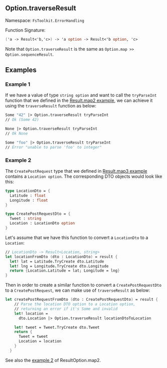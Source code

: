 ## Option.traverseResult

Namespace: `FsToolkit.ErrorHandling`

Function Signature:

```fsharp
('a -> Result<'b,'c>) -> 'a option -> Result<'b option, 'c>
```

Note that `Option.traverseResult` is the same as `Option.map >> Option.sequenceResult`.

## Examples

### Example 1

If we have a value of type `string option` and want to call the `tryParseInt` function that we defined in the [Result.map2 example](../result/map2.md#example-1), we can achieve it using the `traverseResult` function as below:

```fsharp
Some "42" |> Option.traverseResult tryParseInt
// Ok (Some 42)

None |> Option.traverseResult tryParseInt
// Ok None

Some "foo" |> Option.traverseResult tryParseInt
// Error "unable to parse 'foo' to integer"
```

### Example 2

The `CreatePostRequest` type that we defined in [Result.map3 example](../result/map3.md#createpostrequest) contains a `Location option`. The corresponding DTO objects would look like this:

```fsharp
type LocationDto = {
  Latitude : float
  Longitude : float
}

type CreatePostRequestDto = {
  Tweet : string
  Location : LocationDto option
}
```

Let's assume that we have this function to convert a `LocationDto` to a `Location`:

```fsharp
// LocationDto -> Result<Location, string>
let locationFromDto (dto : LocationDto) = result {
  let! lat = Latitude.TryCreate dto.Latitude
  let! lng = Longitude.TryCreate dto.Longitude
  return {Location.Latitude = lat; Longitude = lng}
}
```

Then in order to create a similar function to convert a `CreatePostRequestDto` to a `CreatePostRequest`, we can make use of `traverseResult` as below:

```fsharp
let createPostRequestFromDto (dto : CreatePostRequestDto) = result {
    // Parse the location DTO option to a Location option,
    // returning an error if it's Some and invalid
    let! location =
      dto.Location |> Option.traverseResult locationDtoToLocation

    let! tweet = Tweet.TryCreate dto.Tweet
    return {
      Tweet = tweet
      Location = location
    }
  }
```

See also the [example 2](../resultOption/map2.md#example-2) of ResultOption.map2.